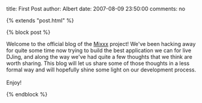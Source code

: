 title: First Post
author: Albert
date: 2007-08-09 23:50:00
comments: no

{% extends "post.html" %}

{% block post %}

Welcome to the official blog of the <a href="http://mixxx.sourceforge.net">Mixxx</a>
 project! We've been hacking away for quite some time now trying to build the best application we can for live DJing, and along the way we've had quite a few thoughts that we think are worth sharing. This blog will let us share some of those thoughts in a less formal way and will hopefully shine some light on our development process.<br />
<br />
Enjoy!

{% endblock %}
